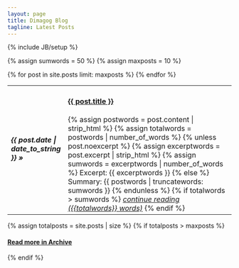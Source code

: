 ```yaml
---
layout: page
title: Dimagog Blog
tagline: Latest Posts
---
```

{% include JB/setup %}

{% assign sumwords = 50 %}
{% assign maxposts = 10 %}

<table class="posts">
  {% for post in site.posts limit: maxposts %}
    <tr>
      <td>
        <h5><i>{{ post.date | date_to_string }}</i> &raquo;</h5>
      </td>
      <td width="85%">
        <h4><a href="{{ BASE_PATH }}{{ post.url }}">{{ post.title }}</a></h4>
        {% assign postwords = post.content | strip_html %}
        {% assign totalwords = postwords | number_of_words %}
        {% unless post.noexcerpt %}
          {% assign excerptwords = post.excerpt | strip_html %}
          {% assign sumwords = excerptwords | number_of_words %}
          <span>Excerpt: {{ excerptwords }}</span>
        {% else %}
          <span>Summary: {{ postwords | truncatewords: sumwords }}</span>
        {% endunless %}
        {% if totalwords > sumwords %}
          <a href="{{ BASE_PATH }}{{ post.url }}"><i>continue reading ({{totalwords}} words)</i></a>
        {% endif %}
      </td>
    </tr>
  {% endfor %}
</table>
{% assign totalposts = site.posts | size %}
{% if totalposts > maxposts %}
<h4><a href="{{ site.url }}{{site.JB.archive_path}}">Read more in Archive</a></h4>
{% endif %}
